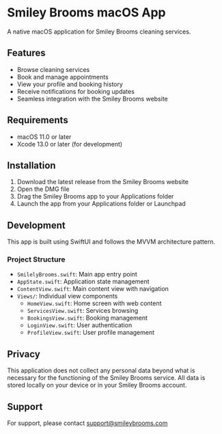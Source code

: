 # Smiley Brooms macOS App

A native macOS application for Smiley Brooms cleaning services.

## Features

- Browse cleaning services
- Book and manage appointments
- View your profile and booking history
- Receive notifications for booking updates
- Seamless integration with the Smiley Brooms website

## Requirements

- macOS 11.0 or later
- Xcode 13.0 or later (for development)

## Installation

1. Download the latest release from the Smiley Brooms website
2. Open the DMG file
3. Drag the Smiley Brooms app to your Applications folder
4. Launch the app from your Applications folder or Launchpad

## Development

This app is built using SwiftUI and follows the MVVM architecture pattern.

### Project Structure

- `SmilelyBrooms.swift`: Main app entry point
- `AppState.swift`: Application state management
- `ContentView.swift`: Main content view with navigation
- `Views/`: Individual view components
  - `HomeView.swift`: Home screen with web content
  - `ServicesView.swift`: Services browsing
  - `BookingsView.swift`: Booking management
  - `LoginView.swift`: User authentication
  - `ProfileView.swift`: User profile management

## Privacy

This application does not collect any personal data beyond what is necessary for the functioning of the Smiley Brooms service. All data is stored locally on your device or in your Smiley Brooms account.

## Support

For support, please contact support@smileybrooms.com
